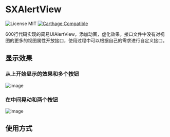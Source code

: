 # SXAlertView

![License MIT](https://img.shields.io/github/license/mashape/apistatus.svg?maxAge=2592000)
[![Carthage Compatible](https://img.shields.io/badge/Carthage-compatible-4BC51D.svg?style=flat)](https://github.com/Carthage/Carthage)

600行代码实现的简易UIAlertView，添加动画，虚化效果。接口文件中没有对视图的更多的视图属性开放接口，使用过程中可以根据自己的需求进行自定义接口。

## 显示效果
### 从上开始显示的效果和多个按钮
![image](https://github.com/STShenZhaoliang/STImage/blob/master/SXAlertView/SXAlert3.gif)
### 在中间晃动和两个按钮
![image](https://github.com/STShenZhaoliang/STImage/blob/master/SXAlertView/SXAlert4.gif)

## 使用方式





